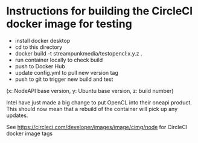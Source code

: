 # Instructions for building the CircleCI docker image for testing

- install docker desktop
- cd to this directory
- docker build -t streampunkmedia/testopencl:x.y.z .
- run container locally to check build
- push to Docker Hub
- update config.yml to pull new version tag
- push to git to trigger new build and test

(x: NodeAPI base version, y: Ubuntu base version, z: build number)

Intel have just made a big change to put OpenCL into their oneapi product. This should now mean that a rebuild of the container will pick up any updates.

See https://circleci.com/developer/images/image/cimg/node for CircleCI docker image tags
